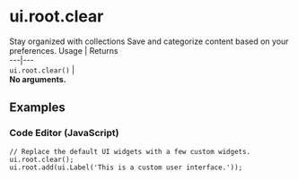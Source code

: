  
#  ui.root.clear
Stay organized with collections  Save and categorize content based on your preferences. 
Usage | Returns  
---|---  
`ui.root.clear()` |   
**No arguments.**
## Examples
### Code Editor (JavaScript)
```
// Replace the default UI widgets with a few custom widgets.
ui.root.clear();
ui.root.add(ui.Label('This is a custom user interface.'));
```

